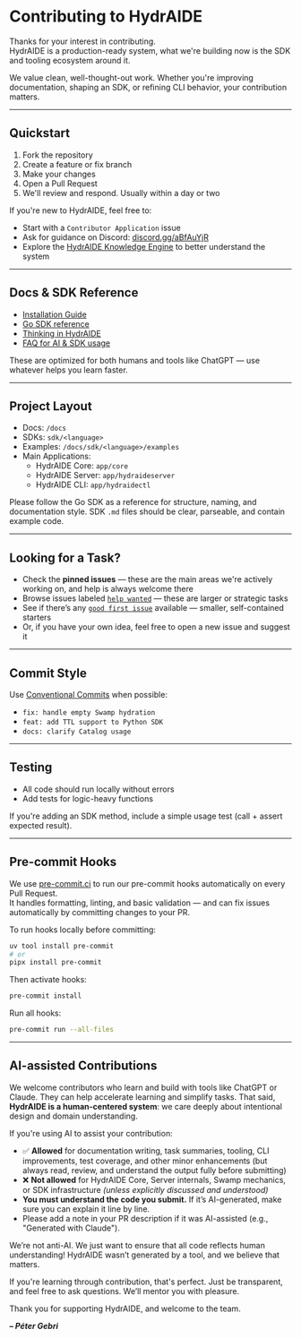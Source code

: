 # Contributing to HydrAIDE

Thanks for your interest in contributing.  
HydrAIDE is a production-ready system, what we're building now is the SDK and tooling ecosystem around it.

We value clean, well-thought-out work. Whether you're improving documentation, shaping an SDK, 
or refining CLI behavior, your contribution matters.

---

## Quickstart

1. Fork the repository
2. Create a feature or fix branch
3. Make your changes
4. Open a Pull Request
5. We'll review and respond. Usually within a day or two

If you're new to HydrAIDE, feel free to:

- Start with a `Contributor Application` issue
- Ask for guidance on Discord: [discord.gg/aBfAuYjR](https://discord.gg/aBfAuYjR)
- Explore the [HydrAIDE Knowledge Engine](https://chatgpt.com/g/g-688779751c988191b975beaf7f68801d-hydraide-knowledge-engine) 
to better understand the system

---

## Docs & SDK Reference

- [Installation Guide](docs/how-to-install-hydraide.md)
- [Go SDK reference](docs/sdk/go/go-sdk.md)
- [Thinking in HydrAIDE](docs/thinking-in-hydraide/thinking-in-hydraide.md)
- [FAQ for AI & SDK usage](docs/hydraide-questions-answers-for-llm.md)

These are optimized for both humans and tools like ChatGPT — use whatever helps you learn faster.

---

## Project Layout

- Docs: `/docs`
- SDKs: `sdk/<language>`
- Examples: `/docs/sdk/<language>/examples`
- Main Applications: 
  - HydrAIDE Core: `app/core`
  - HydrAIDE Server: `app/hydraideserver`
  - HydrAIDE CLI: `app/hydraidectl`

Please follow the Go SDK as a reference for structure, naming, and documentation style. SDK `.md` files should be 
clear, parseable, and contain example code.

---

## Looking for a Task?

- Check the **pinned issues** — these are the main areas we're actively working on, and help is always welcome there
- Browse issues labeled [`help wanted`](https://github.com/hydraide/hydraide/issues?q=label%3A%22help+wanted%22) — these are larger or strategic tasks
- See if there’s any [`good first issue`](https://github.com/hydraide/hydraide/issues?q=label%3A%22good+first+issue%22) available — smaller, self-contained starters
- Or, if you have your own idea, feel free to open a new issue and suggest it

---

## Commit Style

Use [Conventional Commits](https://www.conventionalcommits.org/) when possible:

- `fix: handle empty Swamp hydration`
- `feat: add TTL support to Python SDK`
- `docs: clarify Catalog usage`

---

## Testing

- All code should run locally without errors
- Add tests for logic-heavy functions

If you're adding an SDK method, include a simple usage test (call + assert expected result).

---

## Pre-commit Hooks

We use [pre-commit.ci](https://pre-commit.ci/) to run our pre-commit hooks automatically on every Pull Request.  
It handles formatting, linting, and basic validation — and can fix issues automatically by committing changes to your PR.

To run hooks locally before committing:

```bash
uv tool install pre-commit
# or
pipx install pre-commit
```
Then activate hooks:
```bash
pre-commit install
```
Run all hooks:
```bash
pre-commit run --all-files
```

---

## AI-assisted Contributions

We welcome contributors who learn and build with tools like ChatGPT or Claude. They can help accelerate learning and simplify tasks.
That said, **HydrAIDE is a human-centered system**: we care deeply about intentional design and domain understanding.

If you're using AI to assist your contribution:

* ✅ **Allowed** for documentation writing, task summaries, tooling, CLI improvements, test coverage, and other minor enhancements
(but always read, review, and understand the output fully before submitting)
* ❌ **Not allowed** for HydrAIDE Core, Server internals, Swamp mechanics, or SDK infrastructure
  *(unless explicitly discussed and understood)*
* **You must understand the code you submit.** If it’s AI-generated, make sure you can explain it line by line.
* Please add a note in your PR description if it was AI-assisted (e.g., "Generated with Claude").

We’re not anti-AI. We just want to ensure that all code reflects human understanding!
HydrAIDE wasn’t generated by a tool, and we believe that matters.

If you're learning through contribution, that's perfect. Just be transparent, and feel free to ask questions.
We’ll mentor you with pleasure.

Thank you for supporting HydrAIDE, and welcome to the team.

***– Péter Gebri***
